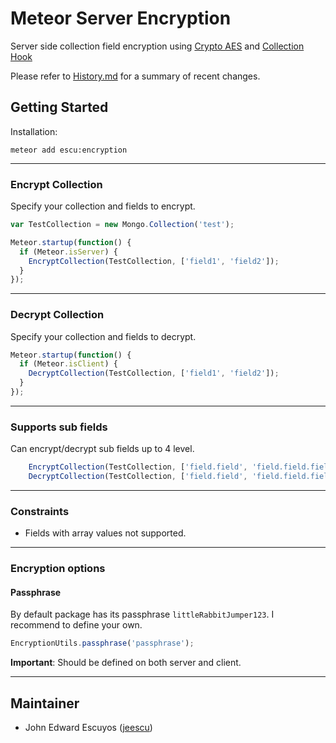 # Meteor Server Encryption

Server side collection field encryption using [Crypto AES](https://github.com/p-j/meteor-crypto-aes) and [Collection Hook](https://github.com/matb33/meteor-collection-hooks)

Please refer to [History.md](History.md) for a summary of recent changes.

## Getting Started

Installation:

```
meteor add escu:encryption
```

--------------------------------------------------------------------------------

### Encrypt Collection

Specify your collection and fields to encrypt.

```javascript
var TestCollection = new Mongo.Collection('test');

Meteor.startup(function() {
  if (Meteor.isServer) {
    EncryptCollection(TestCollection, ['field1', 'field2']);
  }
});
```

--------------------------------------------------------------------------------

### Decrypt Collection

Specify your collection and fields to decrypt.

```javascript
Meteor.startup(function() {
  if (Meteor.isClient) {
    DecryptCollection(TestCollection, ['field1', 'field2']);
  }
});
```

--------------------------------------------------------------------------------

### Supports sub fields

Can encrypt/decrypt sub fields up to 4 level.

```javascript
    EncryptCollection(TestCollection, ['field.field', 'field.field.field']);
    DecryptCollection(TestCollection, ['field.field', 'field.field.field']);
```

--------------------------------------------------------------------------------

### Constraints

* Fields with array values not supported.

--------------------------------------------------------------------------------

### Encryption options

#### Passphrase
By default package has its passphrase `littleRabbitJumper123`. I recommend to define your own.

```javascript
EncryptionUtils.passphrase('passphrase');
```

__Important__: Should be defined on both server and client.

--------------------------------------------------------------------------------

## Maintainer

- John Edward Escuyos ([jeescu](https://github.com/jeescu))
